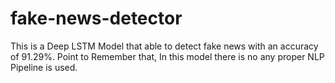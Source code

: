 # fake-news-detector
This is a Deep LSTM Model that able to detect fake news with an accuracy of 91.29%. Point to Remember that, In this model there is no any proper NLP Pipeline is used. 
